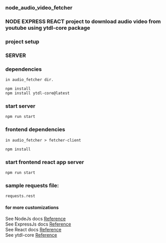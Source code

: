 ### node_audio_video_fetcher

### NODE EXPRESS REACT project to download audio video from youtube using ytdl-core package

### project setup

### SERVER

### dependencies

```
in audio_fetcher dir.

npm install
npm install ytdl-core@latest
```

### start server

```
npm run start
```

### frontend dependencies

```
in audio_fetcher > fetcher-client

npm install
```

### start frontend react app server

`npm run start`

### sample requests file:

```
requests.rest
```

#### for more customizations

See NodeJs docs [Reference](https://nodejs.org/docs/latest-v14.x/api/)<br>
See ExpressJs docs [Reference](https://expressjs.com/en/5x/api.html)<br>
See React docs [Reference](https://reactjs.org/docs/create-a-new-react-app.html)<br>
See ytdl-core [Reference](https://github.com/fent/node-ytdl-core)<br>
